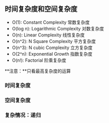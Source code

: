## 时间复杂度和空间复杂度

- O(1): Constant Complexity 常数复杂度
- O(log n): Logarithmic Complexity 对数复杂度
- O(n): Linear Complexity 线性复杂度
- O(n^2): N Square Complexity 平方复杂度
- O(n^3): N cubic Complexity 立方复杂度
- O(2^n): Exponential Growth 指数复杂度
- O(n!): Factorial 阶乘复杂度

**注意：**只看最高复杂度的运算

### 时间复杂度

### 空间复杂度

### 复杂情况：递归





